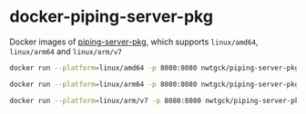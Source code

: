# docker-piping-server-pkg

Docker images of [piping-server-pkg](https://github.com/nwtgck/piping-server-pkg), which supports `linux/amd64`, `linux/arm64` and `linux/arm/v7`

```bash
docker run --platform=linux/amd64 -p 8080:8080 nwtgck/piping-server-pkg
```

```bash
docker run --platform=linux/arm64 -p 8080:8080 nwtgck/piping-server-pkg
```

```bash
docker run --platform=linux/arm/v7 -p 8080:8080 nwtgck/piping-server-pkg
```
